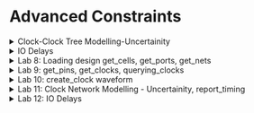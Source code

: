 # Advanced Constraints

<details>
<summary>Clock-Clock Tree Modelling-Uncertainity </summary>
<br>


</details>

<details>
<summary>IO Delays </summary>
<br>


</details>

<details>
<summary>Lab 8: Loading design get_cells, get_ports, get_nets </summary>
<br>


</details>

<details>
<summary>Lab 9: get_pins, get_clocks, querying_clocks </summary>
<br>


</details>

<details>
<summary>Lab 10: create_clock waveform </summary>
<br>


</details>

<details>
<summary>Lab 11: Clock Network Modelling - Uncertainity, report_timing </summary>
<br>


</details>

<details>
<summary>Lab 12: IO Delays </summary>
<br>


</details>




